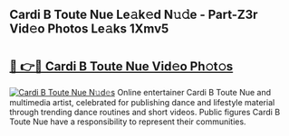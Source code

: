 ## Cardi B Toute Nue Le𝚊k𝚎d N𝚞𝚍e - Part-Z3r Vid𝚎o Photos Le𝚊ks 1Xmv5

# <h2><a href="http://fb0ect2.evod.top/?m=Cardi+B+Toute+Nue">🔗 👉🔴 Cardi B Toute Nue Vid𝚎o Ph𝚘t𝚘s</a></h2>

[![Cardi B Toute Nue N𝚞d𝚎s](https://i.imgur.com/8V9OHl7.gif)](http://fb0ect2.evod.top/?m=Cardi+B+Toute+Nue)
Online entertainer Cardi B Toute Nue and multimedia artist, celebrated for publishing dance and lifestyle material through trending dance routines and short videos. Public figures Cardi B Toute Nue have a responsibility to represent their communities. 
